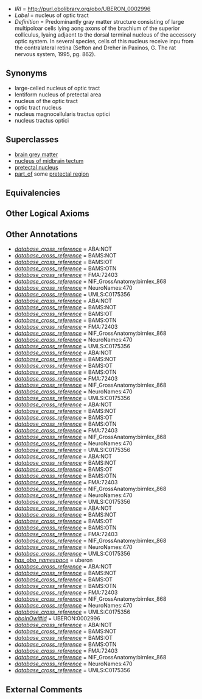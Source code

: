  * *IRI* = http://purl.obolibrary.org/obo/UBERON_0002996
 * *Label* = nucleus of optic tract
 * *Definition* = Predominantly gray matter structure consisting of large multipoloar cells lying aong axons of the brachium of the superior colliculus, lyaing adjaent to the dorsal terminal nucleus of the accessory optic system. In several species, cells of this nucleus receive inpu from the contralateral retina (Sefton and Dreher in Paxinos, G. The rat nervous system, 1995, pg. 862).

## Synonyms

 * large-celled nucleus of optic tract
 * lentiform nucleus of pretectal area
 * nucleus of the optic tract
 * optic tract nucleus
 * nucleus magnocellularis tractus optici
 * nucleus tractus optici

## Superclasses

 * [brain grey matter](../../UBERON/28/UBERON_0003528.md)
 * [nucleus of midbrain tectum](../../UBERON/14/UBERON_0011214.md)
 * [pretectal nucleus](../../UBERON/50/UBERON_0014450.md)
 * [part_of](../../BFO/50/BFO_0000050.md) some [pretectal region](../../UBERON/44/UBERON_0001944.md)

## Equivalencies


## Other Logical Axioms


## Other Annotations

 * *[database_cross_reference](../../ef/oboInOwl#hasDbXref.md)* = ABA:NOT
 * *[database_cross_reference](../../ef/oboInOwl#hasDbXref.md)* = BAMS:NOT
 * *[database_cross_reference](../../ef/oboInOwl#hasDbXref.md)* = BAMS:OT
 * *[database_cross_reference](../../ef/oboInOwl#hasDbXref.md)* = BAMS:OTN
 * *[database_cross_reference](../../ef/oboInOwl#hasDbXref.md)* = FMA:72403
 * *[database_cross_reference](../../ef/oboInOwl#hasDbXref.md)* = NIF_GrossAnatomy:birnlex_868
 * *[database_cross_reference](../../ef/oboInOwl#hasDbXref.md)* = NeuroNames:470
 * *[database_cross_reference](../../ef/oboInOwl#hasDbXref.md)* = UMLS:C0175356
 * *[database_cross_reference](../../ef/oboInOwl#hasDbXref.md)* = ABA:NOT
 * *[database_cross_reference](../../ef/oboInOwl#hasDbXref.md)* = BAMS:NOT
 * *[database_cross_reference](../../ef/oboInOwl#hasDbXref.md)* = BAMS:OT
 * *[database_cross_reference](../../ef/oboInOwl#hasDbXref.md)* = BAMS:OTN
 * *[database_cross_reference](../../ef/oboInOwl#hasDbXref.md)* = FMA:72403
 * *[database_cross_reference](../../ef/oboInOwl#hasDbXref.md)* = NIF_GrossAnatomy:birnlex_868
 * *[database_cross_reference](../../ef/oboInOwl#hasDbXref.md)* = NeuroNames:470
 * *[database_cross_reference](../../ef/oboInOwl#hasDbXref.md)* = UMLS:C0175356
 * *[database_cross_reference](../../ef/oboInOwl#hasDbXref.md)* = ABA:NOT
 * *[database_cross_reference](../../ef/oboInOwl#hasDbXref.md)* = BAMS:NOT
 * *[database_cross_reference](../../ef/oboInOwl#hasDbXref.md)* = BAMS:OT
 * *[database_cross_reference](../../ef/oboInOwl#hasDbXref.md)* = BAMS:OTN
 * *[database_cross_reference](../../ef/oboInOwl#hasDbXref.md)* = FMA:72403
 * *[database_cross_reference](../../ef/oboInOwl#hasDbXref.md)* = NIF_GrossAnatomy:birnlex_868
 * *[database_cross_reference](../../ef/oboInOwl#hasDbXref.md)* = NeuroNames:470
 * *[database_cross_reference](../../ef/oboInOwl#hasDbXref.md)* = UMLS:C0175356
 * *[database_cross_reference](../../ef/oboInOwl#hasDbXref.md)* = ABA:NOT
 * *[database_cross_reference](../../ef/oboInOwl#hasDbXref.md)* = BAMS:NOT
 * *[database_cross_reference](../../ef/oboInOwl#hasDbXref.md)* = BAMS:OT
 * *[database_cross_reference](../../ef/oboInOwl#hasDbXref.md)* = BAMS:OTN
 * *[database_cross_reference](../../ef/oboInOwl#hasDbXref.md)* = FMA:72403
 * *[database_cross_reference](../../ef/oboInOwl#hasDbXref.md)* = NIF_GrossAnatomy:birnlex_868
 * *[database_cross_reference](../../ef/oboInOwl#hasDbXref.md)* = NeuroNames:470
 * *[database_cross_reference](../../ef/oboInOwl#hasDbXref.md)* = UMLS:C0175356
 * *[database_cross_reference](../../ef/oboInOwl#hasDbXref.md)* = ABA:NOT
 * *[database_cross_reference](../../ef/oboInOwl#hasDbXref.md)* = BAMS:NOT
 * *[database_cross_reference](../../ef/oboInOwl#hasDbXref.md)* = BAMS:OT
 * *[database_cross_reference](../../ef/oboInOwl#hasDbXref.md)* = BAMS:OTN
 * *[database_cross_reference](../../ef/oboInOwl#hasDbXref.md)* = FMA:72403
 * *[database_cross_reference](../../ef/oboInOwl#hasDbXref.md)* = NIF_GrossAnatomy:birnlex_868
 * *[database_cross_reference](../../ef/oboInOwl#hasDbXref.md)* = NeuroNames:470
 * *[database_cross_reference](../../ef/oboInOwl#hasDbXref.md)* = UMLS:C0175356
 * *[database_cross_reference](../../ef/oboInOwl#hasDbXref.md)* = ABA:NOT
 * *[database_cross_reference](../../ef/oboInOwl#hasDbXref.md)* = BAMS:NOT
 * *[database_cross_reference](../../ef/oboInOwl#hasDbXref.md)* = BAMS:OT
 * *[database_cross_reference](../../ef/oboInOwl#hasDbXref.md)* = BAMS:OTN
 * *[database_cross_reference](../../ef/oboInOwl#hasDbXref.md)* = FMA:72403
 * *[database_cross_reference](../../ef/oboInOwl#hasDbXref.md)* = NIF_GrossAnatomy:birnlex_868
 * *[database_cross_reference](../../ef/oboInOwl#hasDbXref.md)* = NeuroNames:470
 * *[database_cross_reference](../../ef/oboInOwl#hasDbXref.md)* = UMLS:C0175356
 * *[has_obo_namespace](../../ce/oboInOwl#hasOBONamespace.md)* = uberon
 * *[database_cross_reference](../../ef/oboInOwl#hasDbXref.md)* = ABA:NOT
 * *[database_cross_reference](../../ef/oboInOwl#hasDbXref.md)* = BAMS:NOT
 * *[database_cross_reference](../../ef/oboInOwl#hasDbXref.md)* = BAMS:OT
 * *[database_cross_reference](../../ef/oboInOwl#hasDbXref.md)* = BAMS:OTN
 * *[database_cross_reference](../../ef/oboInOwl#hasDbXref.md)* = FMA:72403
 * *[database_cross_reference](../../ef/oboInOwl#hasDbXref.md)* = NIF_GrossAnatomy:birnlex_868
 * *[database_cross_reference](../../ef/oboInOwl#hasDbXref.md)* = NeuroNames:470
 * *[database_cross_reference](../../ef/oboInOwl#hasDbXref.md)* = UMLS:C0175356
 * *[oboInOwl#id](../../id/oboInOwl#id.md)* = UBERON:0002996
 * *[database_cross_reference](../../ef/oboInOwl#hasDbXref.md)* = ABA:NOT
 * *[database_cross_reference](../../ef/oboInOwl#hasDbXref.md)* = BAMS:NOT
 * *[database_cross_reference](../../ef/oboInOwl#hasDbXref.md)* = BAMS:OT
 * *[database_cross_reference](../../ef/oboInOwl#hasDbXref.md)* = BAMS:OTN
 * *[database_cross_reference](../../ef/oboInOwl#hasDbXref.md)* = FMA:72403
 * *[database_cross_reference](../../ef/oboInOwl#hasDbXref.md)* = NIF_GrossAnatomy:birnlex_868
 * *[database_cross_reference](../../ef/oboInOwl#hasDbXref.md)* = NeuroNames:470
 * *[database_cross_reference](../../ef/oboInOwl#hasDbXref.md)* = UMLS:C0175356

## External Comments

